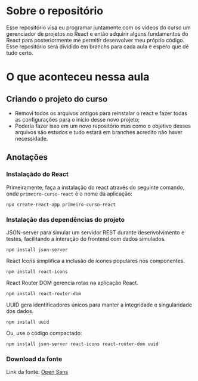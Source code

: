 # Sobre o repositório
Esse repositório visa eu programar juntamente com os vídeos do curso um gerenciador de projetos no React e então adquirir alguns fundamentos do React para posteriormente me permitir desenvolver meu próprio código. Esse repositório será dividido em branchs para cada aula e espero que dê tudo certo.

# O que aconteceu nessa aula

## Criando o projeto do curso

- Removi todos os arquivos antigos para reinstalar o react e fazer todas as configurações para o início desse novo projeto;
- Poderia fazer isso em um novo repositório mas como o objetivo desses arquivos são estudos e tudo estará em branches acredito não haver necessidade.

## Anotações

### Instalaçãdo do React

Primeiramente, faça a instalação do react através do seguinte comando, onde `primeiro-curso-react` é o nome da aplicação:
```
npx create-react-app primeiro-curso-react
```

### Instalação das dependências do projeto

JSON-server para simular um servidor REST durante desenvolvimento e testes, facilitando a interação do frontend com dados simulados.
```
npm install json-server
```

React Icons simplifica a inclusão de ícones populares nos componentes.
```
npm install react-icons
```

React Router DOM gerencia rotas na aplicação React.
```
npm install react-router-dom
```

UUID gera identificadores únicos para manter a integridade e singularidade dos dados.
```
npm install uuid
```

Ou, use o código compactado:
```
npm install json-server react-icons react-router-dom uuid
```

### Download da fonte

Link da fonte:
[Open Sans](https://fonts.google.com/specimen/Open+Sans)



